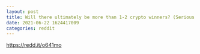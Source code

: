 ```yaml
--- 
layout: post 
title: Will there ultimately be more than 1-2 crypto winners? (Serious question regarding all our favorite blockchain projects) 
date: 2021-06-22 1624417009 
categories: reddit 
--- 
```

https://redd.it/o641mo